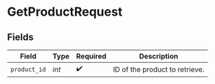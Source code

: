 # GetProductRequest


## Fields

| Field                          | Type                           | Required                       | Description                    |
| ------------------------------ | ------------------------------ | ------------------------------ | ------------------------------ |
| `product_id`                   | *int*                          | :heavy_check_mark:             | ID of the product to retrieve. |
